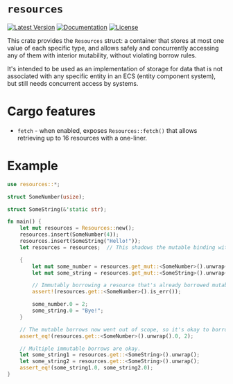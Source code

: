 # `resources`
[![Latest Version]][crates.io]
[![Documentation]][docs.rs]
[![License]](LICENSE.md)

[Latest Version]: https://img.shields.io/crates/v/resources.svg
[crates.io]: https://crates.io/crates/resources
[Documentation]: https://docs.rs/resources/badge.svg
[docs.rs]: https://docs.rs/resources
[License]: https://img.shields.io/crates/l/resources.svg

This crate provides the `Resources` struct:
a container that stores at most one value of each specific type,
and allows safely and concurrently accessing any of them with interior mutability,
without violating borrow rules.

It's intended to be used as an implementation of storage for data that is not
associated with any specific entity in an ECS (entity component system),
but still needs concurrent access by systems.

# Cargo features

- `fetch` - when enabled, exposes `Resources::fetch()` that allows
retrieving up to 16 resources with a one-liner.

# Example

```rust
use resources::*;

struct SomeNumber(usize);

struct SomeString(&'static str);

fn main() {
    let mut resources = Resources::new();
    resources.insert(SomeNumber(4));
    resources.insert(SomeString("Hello!"));
    let resources = resources;  // This shadows the mutable binding with an immutable one.

    {
        let mut some_number = resources.get_mut::<SomeNumber>().unwrap();
        let mut some_string = resources.get_mut::<SomeString>().unwrap();

        // Immutably borrowing a resource that's already borrowed mutably is not allowed.
        assert!(resources.get::<SomeNumber>().is_err());

        some_number.0 = 2;
        some_string.0 = "Bye!";
    }

    // The mutable borrows now went out of scope, so it's okay to borrow again however needed.
    assert_eq!(resources.get::<SomeNumber>().unwrap().0, 2);

    // Multiple immutable borrows are okay.
    let some_string1 = resources.get::<SomeString>().unwrap();
    let some_string2 = resources.get::<SomeString>().unwrap();
    assert_eq!(some_string1.0, some_string2.0);
}
```